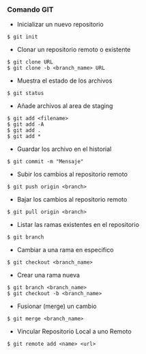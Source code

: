 ### Comando GIT

- Inicializar un nuevo repositorio
```shell
$ git init
```

- Clonar un repositorio remoto o existente

```shell
$ git clone URL
$ git clone -b <branch_name> URL
```

- Muestra el estado de los archivos 

```shell
$ git status
```

- Añade archivos al area de staging
```shell
$ git add <filename>
$ git add -A 
$ git add .
$ git add *
```

- Guardar los archivo en el historial
```shell
$ git commit -m "Mensaje"
```

- Subir los cambios al repositorio remoto
```shell
$ git push origin <branch>
```

- Bajar los cambios al repositorio remoto
```shell
$ git pull origin <branch>
```

- Listar las ramas existentes en el repositorio
```shell
$ git branch
```

- Cambiar a una rama en especifico
```shell
$ git checkout <branch_name>
```

- Crear una rama nueva
```shell
$ git branch <branch_name>
$ git checkout -b <branch_name>
```

- Fusionar (merge) un cambio
```shell
$ git merge <branch_name>
``` 

- Vincular Repositorio Local a uno Remoto
```shell
$ git remote add <name> <url>
```